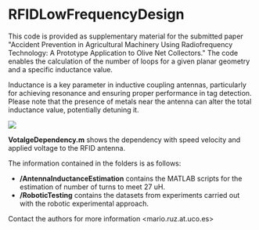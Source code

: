 # RFIDLowFrequencyDesign
This code is provided as supplementary material for the submitted paper "Accident Prevention in Agricultural Machinery Using Radiofrequency Technology: A Prototype Application to Olive Net Collectors." The code enables the calculation of the number of loops for a given planar geometry and a specific inductance value.

Inductance is a key parameter in inductive coupling antennas, particularly for achieving resonance and ensuring proper performance in tag detection. Please note that the presence of metals near the antenna can alter the total inductance value, potentially detuning it.

![](https://github.com/MarioRuz/RFIDLowFrequencyDesign/blob/main/RoboticTestingExample.gif)

**VotalgeDependency.m** shows the dependency with speed velocity and applied voltage to the RFID antenna.

The information contained in the folders is as follows:

- **/AntennaInductanceEstimation** contains the MATLAB scripts for the estimation of number of turns to meet 27 uH.
- **/RoboticTesting** contains the datasets from experiments carried out with the robotic experimental approach.

Contact the authors for more information <mario.ruz.at.uco.es>


